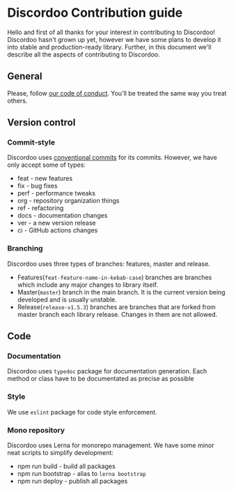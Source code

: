 # Discordoo Contribution guide
Hello and first of all thanks for your interest in contributing to Discordoo! Discordoo hasn't grown up yet, however we have some plans to develop it into stable and production-ready library.
Further, in this document we'll describe all the aspects of contributing to Discordoo.

## General
Please, follow [our code of conduct](CODE_OF_CONDUCT.md). You'll be treated the same way you treat others.

## Version control
### Commit-style
Discordoo uses [conventional commits](https://www.conventionalcommits.org/en/v1.0.0-beta.2/) for its commits. However, we have only accept some of types:
* feat - new features
* fix - bug fixes
* perf - performance tweaks
* org - repository organization things
* ref - refactoring
* docs - documentation changes
* ver - a new version release
* ci - GitHub actions changes

### Branching
Discordoo uses three types of branches: features, master and release. 
* Features(`feat-feature-name-in-kebab-case`) branches are branches which include any major changes to library itself.
* Master(`master`) branch in the main branch. It is the current version being developed and is usually unstable.
* Release(`release-v1.5.3`) branches are branches that are forked from master branch each library release. Changes in them are not allowed.

## Code
### Documentation
Discordoo uses `typedoc` package for documentation generation. Each method or class have to be documentated as precise as possible
### Style
We use `eslint` package for code style enforcement.
### Mono repository
Discordoo uses Lerna for monorepo management. We have some minor neat scripts to simplify development:
* npm run build - build all packages
* npm run bootstrap - alias to `lerna bootstrap`
* npm run deploy - publish all packages
